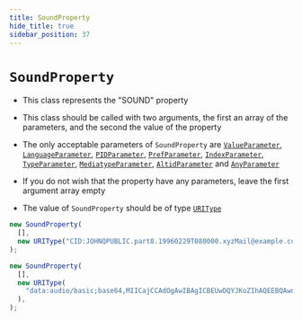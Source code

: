 ```yaml
---
title: SoundProperty
hide_title: true
sidebar_position: 37
---
```


# `SoundProperty`

- This class represents the "SOUND" property

- This class should be called with two arguments, the first an array of the
  parameters, and the second the value of the property

- The only acceptable parameters of `SoundProperty` are
  [`ValueParameter`](/documentation/parameters/valueparameter),
  [`LanguageParameter`](/documentation/parameters/languageparameter),
  [`PIDParameter`](/documentation/parameters/pidparameter),
  [`PrefParameter`](/documentation/parameters/prefparameter),
  [`IndexParameter`](/documentation/parameters/indexparameter),
  [`TypeParameter`](/documentation/parameters/typeparameter),
  [`MediatypeParameter`](/documentation/parameters/mediatypeparameter),
  [`AltidParameter`](/documentation/parameters/altidparameter) and
  [`AnyParameter`](/documentation/parameters/anyparameter)

- If you do not wish that the property have any parameters, leave the first
  argument array empty

- The value of `SoundProperty` should be of type
  [`URIType`](/documentation/values/uritype)

```js
new SoundProperty(
  [],
  new URIType("CID:JOHNQPUBLIC.part8.19960229T080000.xyzMail@example.com"),
);

new SoundProperty(
  [],
  new URIType(
    "data:audio/basic;base64,MIICajCCAdOgAwIBAgICBEUwDQYJKoZIhAQEEBQAwdzELMAkGA1UEBhMCVVMxLDAqBgNVBAoTI05ldHNjYXBlIENvbW11bmljYXRpb25zIENvcnBvcmF0aW9uMRwwGgYDVQQLExNJbmZvcm1hdGlvbiBTeXN0",
  ),
);
```
